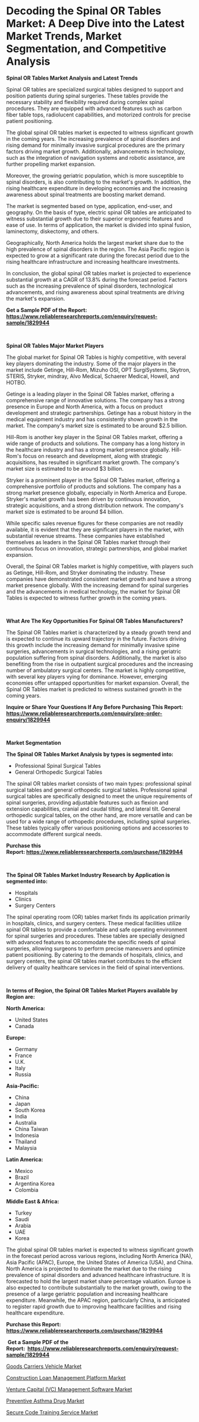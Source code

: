 <p><h1>Decoding the Spinal OR Tables Market: A Deep Dive into the Latest Market Trends, Market Segmentation, and Competitive Analysis</h1></p><p><strong>Spinal OR Tables Market Analysis and Latest Trends</strong></p>
<p><p>Spinal OR tables are specialized surgical tables designed to support and position patients during spinal surgeries. These tables provide the necessary stability and flexibility required during complex spinal procedures. They are equipped with advanced features such as carbon fiber table tops, radiolucent capabilities, and motorized controls for precise patient positioning.</p><p>The global spinal OR tables market is expected to witness significant growth in the coming years. The increasing prevalence of spinal disorders and rising demand for minimally invasive surgical procedures are the primary factors driving market growth. Additionally, advancements in technology, such as the integration of navigation systems and robotic assistance, are further propelling market expansion.</p><p>Moreover, the growing geriatric population, which is more susceptible to spinal disorders, is also contributing to the market's growth. In addition, the rising healthcare expenditure in developing economies and the increasing awareness about spinal treatments are boosting market demand.</p><p>The market is segmented based on type, application, end-user, and geography. On the basis of type, electric spinal OR tables are anticipated to witness substantial growth due to their superior ergonomic features and ease of use. In terms of application, the market is divided into spinal fusion, laminectomy, diskectomy, and others.</p><p>Geographically, North America holds the largest market share due to the high prevalence of spinal disorders in the region. The Asia Pacific region is expected to grow at a significant rate during the forecast period due to the rising healthcare infrastructure and increasing healthcare investments.</p><p>In conclusion, the global spinal OR tables market is projected to experience substantial growth at a CAGR of 13.8% during the forecast period. Factors such as the increasing prevalence of spinal disorders, technological advancements, and rising awareness about spinal treatments are driving the market's expansion.</p></p>
<p><strong>Get a Sample PDF of the Report:&nbsp; <a href="https://www.reliableresearchreports.com/enquiry/request-sample/1829944">https://www.reliableresearchreports.com/enquiry/request-sample/1829944</a></strong></p>
<p>&nbsp;</p>
<p><strong>Spinal OR Tables Major Market Players</strong></p>
<p><p>The global market for Spinal OR Tables is highly competitive, with several key players dominating the industry. Some of the major players in the market include Getinge, Hill-Rom, Mizuho OSI, OPT SurgiSystems, Skytron, STERIS, Stryker, mindray, Alvo Medical, Schaerer Medical, Howell, and HOTBO.</p><p>Getinge is a leading player in the Spinal OR Tables market, offering a comprehensive range of innovative solutions. The company has a strong presence in Europe and North America, with a focus on product development and strategic partnerships. Getinge has a robust history in the medical equipment industry and has consistently shown growth in the market. The company's market size is estimated to be around $2.5 billion.</p><p>Hill-Rom is another key player in the Spinal OR Tables market, offering a wide range of products and solutions. The company has a long history in the healthcare industry and has a strong market presence globally. Hill-Rom's focus on research and development, along with strategic acquisitions, has resulted in significant market growth. The company's market size is estimated to be around $3 billion.</p><p>Stryker is a prominent player in the Spinal OR Tables market, offering a comprehensive portfolio of products and solutions. The company has a strong market presence globally, especially in North America and Europe. Stryker's market growth has been driven by continuous innovation, strategic acquisitions, and a strong distribution network. The company's market size is estimated to be around $4 billion.</p><p>While specific sales revenue figures for these companies are not readily available, it is evident that they are significant players in the market, with substantial revenue streams. These companies have established themselves as leaders in the Spinal OR Tables market through their continuous focus on innovation, strategic partnerships, and global market expansion.</p><p>Overall, the Spinal OR Tables market is highly competitive, with players such as Getinge, Hill-Rom, and Stryker dominating the industry. These companies have demonstrated consistent market growth and have a strong market presence globally. With the increasing demand for spinal surgeries and the advancements in medical technology, the market for Spinal OR Tables is expected to witness further growth in the coming years.</p></p>
<p>&nbsp;</p>
<p><strong>What Are The Key Opportunities For Spinal OR Tables Manufacturers?</strong></p>
<p><p>The Spinal OR Tables market is characterized by a steady growth trend and is expected to continue its upward trajectory in the future. Factors driving this growth include the increasing demand for minimally invasive spine surgeries, advancements in surgical technologies, and a rising geriatric population suffering from spinal disorders. Additionally, the market is also benefiting from the rise in outpatient surgical procedures and the increasing number of ambulatory surgical centers. The market is highly competitive, with several key players vying for dominance. However, emerging economies offer untapped opportunities for market expansion. Overall, the Spinal OR Tables market is predicted to witness sustained growth in the coming years.</p></p>
<p><strong>Inquire or Share Your Questions If Any Before Purchasing This Report: <a href="https://www.reliableresearchreports.com/enquiry/pre-order-enquiry/1829944">https://www.reliableresearchreports.com/enquiry/pre-order-enquiry/1829944</a></strong></p>
<p>&nbsp;</p>
<p><strong>Market Segmentation</strong></p>
<p><strong>The Spinal OR Tables Market Analysis by types is segmented into:</strong></p>
<p><ul><li>Professional Spinal Surgical Tables</li><li>General Orthopedic Surgical Tables</li></ul></p>
<p><p>The spinal OR tables market consists of two main types: professional spinal surgical tables and general orthopedic surgical tables. Professional spinal surgical tables are specifically designed to meet the unique requirements of spinal surgeries, providing adjustable features such as flexion and extension capabilities, cranial and caudal tilting, and lateral tilt. General orthopedic surgical tables, on the other hand, are more versatile and can be used for a wide range of orthopedic procedures, including spinal surgeries. These tables typically offer various positioning options and accessories to accommodate different surgical needs.</p></p>
<p><strong>Purchase this Report:&nbsp;<a href="https://www.reliableresearchreports.com/purchase/1829944">https://www.reliableresearchreports.com/purchase/1829944</a></strong></p>
<p>&nbsp;</p>
<p><strong>The Spinal OR Tables Market Industry Research by Application is segmented into:</strong></p>
<p><ul><li>Hospitals</li><li>Clinics</li><li>Surgery Centers</li></ul></p>
<p><p>The spinal operating room (OR) tables market finds its application primarily in hospitals, clinics, and surgery centers. These medical facilities utilize spinal OR tables to provide a comfortable and safe operating environment for spinal surgeries and procedures. These tables are specially designed with advanced features to accommodate the specific needs of spinal surgeries, allowing surgeons to perform precise maneuvers and optimize patient positioning. By catering to the demands of hospitals, clinics, and surgery centers, the spinal OR tables market contributes to the efficient delivery of quality healthcare services in the field of spinal interventions.</p></p>
<p>&nbsp;</p>
<p><strong>In terms of Region, the Spinal OR Tables Market Players available by Region are:</strong></p>
<p>
    <p> <strong> North America: </strong>
        <ul>
            <li>United States</li>
            <li>Canada</li>
        </ul>
        </p> 
    <p> <strong> Europe: </strong>
        <ul>
            <li>Germany</li>
            <li>France</li>
            <li>U.K.</li>
            <li>Italy</li>
            <li>Russia</li>
        </ul>
        </p> 
    <p> <strong> Asia-Pacific: </strong>
        <ul>
            <li>China</li>
            <li>Japan</li>
            <li>South Korea</li>
            <li>India</li>
            <li>Australia</li>
            <li>China Taiwan</li>
            <li>Indonesia</li>
            <li>Thailand</li>
            <li>Malaysia</li>
        </ul>
        </p> 
    <p> <strong> Latin America: </strong>
        <ul>
            <li>Mexico</li>
            <li>Brazil</li>
            <li>Argentina Korea</li>
            <li>Colombia</li>
        </ul>
        </p> 
    <p> <strong> Middle East & Africa: </strong>
        <ul>
            <li>Turkey</li>
            <li>Saudi</li>
            <li>Arabia</li>
            <li>UAE</li>
            <li>Korea</li>
        </ul>
    </p>
    </p>
<p><p>The global spinal OR tables market is expected to witness significant growth in the forecast period across various regions, including North America (NA), Asia Pacific (APAC), Europe, the United States of America (USA), and China. North America is projected to dominate the market due to the rising prevalence of spinal disorders and advanced healthcare infrastructure. It is forecasted to hold the largest market share percentage valuation. Europe is also expected to contribute substantially to the market growth, owing to the presence of a large geriatric population and increasing healthcare expenditure. Meanwhile, the APAC region, particularly China, is anticipated to register rapid growth due to improving healthcare facilities and rising healthcare expenditure.</p></p>
<p><strong>Purchase this Report: <a href="https://www.reliableresearchreports.com/purchase/1829944">https://www.reliableresearchreports.com/purchase/1829944</a></strong></p>
<p>&nbsp;<strong>Get a Sample PDF of the Report:&nbsp;&nbsp;<a href="https://www.reliableresearchreports.com/enquiry/request-sample/1829944">https://www.reliableresearchreports.com/enquiry/request-sample/1829944</a></strong></p>
<p><strong></strong></p>
<p><p><a href="https://medium.com/@emiliomartelli542/goods-carriers-vehicle-market-insights-into-market-cagr-market-trends-and-growth-strategies-2d91f69edfc5">Goods Carriers Vehicle Market</a></p><p><a href="https://www.linkedin.com/pulse/construction-loan-management-platform-market-size-share-amp/">Construction Loan Management Platform Market</a></p><p><a href="https://www.linkedin.com/pulse/venture-capital-vc-management-software-market-research-report/">Venture Capital (VC) Management Software Market</a></p><p><a href="https://medium.com/@kanew14036/preventive-asthma-drug-market-report-reveals-the-latest-trends-and-growth-opportunities-of-this-90ab2f7905ce">Preventive Asthma Drug Market</a></p><p><a href="https://www.linkedin.com/pulse/secure-code-training-service-market-research-report-unlocks/">Secure Code Training Service Market</a></p></p>